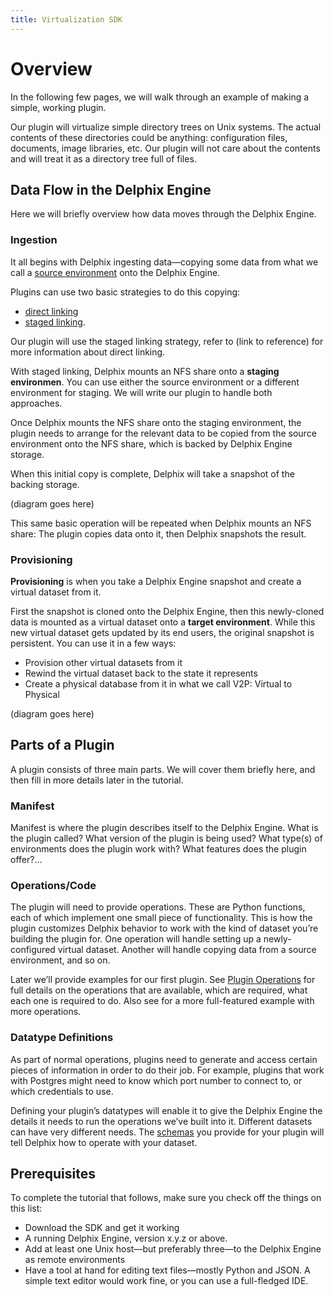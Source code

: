```yaml
---
title: Virtualization SDK
---
```



# Overview

In the following few pages, we will walk through an example of making a simple, working plugin.

Our plugin will virtualize simple directory trees on Unix systems. The actual contents of these directories could be anything: configuration files, documents, image libraries, etc. Our plugin will not care about the contents and will treat it as a directory tree full of files.

## Data Flow in the Delphix Engine
Here we will briefly overview how data moves through the Delphix Engine.

### Ingestion
It all begins with Delphix ingesting data—copying some data from what we call a [source environment](../References/Glossary.md#source-environment)  onto the Delphix Engine.

Plugins can use two basic strategies to do this copying:

 - [direct linking](../References/Glossary.md#direct-linking)
 - [staged linking](../References/Glossary.md#staged-linking).

Our plugin will use the staged linking strategy, refer to (link to reference) for more information about direct linking.

With staged linking, Delphix mounts an NFS share onto a **staging environmen**. You can use either the source environment or a different environment for staging. We will write our plugin to handle both approaches.

Once Delphix mounts the NFS share onto the staging environment, the plugin needs to arrange for the relevant data to be copied from the source environment onto the NFS share, which is backed by Delphix Engine storage.

When this initial copy is complete, Delphix will take a snapshot of the backing storage.

(diagram goes here)

This same basic operation will be repeated when Delphix mounts an NFS share: The plugin copies data onto it, then Delphix snapshots the result.

### Provisioning
**Provisioning** is when you take a Delphix Engine snapshot and create a virtual dataset from it.

First the snapshot is cloned onto the Delphix Engine, then this newly-cloned data is mounted as a virtual dataset onto a **target environment**. While this new virtual dataset gets updated by its end users, the original snapshot is persistent. You can use it in a few ways:

 - Provision other virtual datasets from it
 - Rewind the virtual dataset back to the state it represents
 - Create a physical database from it in what we call V2P: Virtual to Physical

(diagram goes here)

## Parts of a Plugin
A plugin consists of three main parts. We will cover them briefly here, and then fill in more details later in the tutorial.

### Manifest
Manifest is where the plugin describes itself to the Delphix Engine. What is the plugin called? What version of the plugin is being used? What type(s) of environments does the plugin work with? What features does the plugin offer?...

### Operations/Code
The plugin will need to provide operations. These are Python functions, each of which implement one small piece of functionality. This is how the plugin customizes Delphix behavior to work with the kind of dataset you’re building the plugin for. One operation will handle setting up a newly-configured virtual dataset. Another will handle copying data from a source environment, and so on.

Later we’ll provide examples for our first plugin. See [Plugin Operations](../References/Plugin_Operations.md) for full details on the operations that are available, which are required, what each one is required to do. Also see <link to advanced> for a more full-featured example with more operations.

### Datatype Definitions
As part of normal operations, plugins need to generate and access certain pieces of information in order to do their job. For example, plugins that work with Postgres might need to know which port number to connect to, or which credentials to use.

Defining your plugin’s datatypes will enable it to give the Delphix Engine the details it needs to run the operations we’ve built into it. Different datasets can have very different needs. The [schemas](../References/Schemas.md) you provide for your plugin will tell Delphix how to operate with your dataset.

## Prerequisites
To complete the tutorial that follows, make sure you check off the things on this list:

- Download the SDK and get it working
- A running Delphix Engine, version x.y.z or above.
- Add at least one Unix host—but preferably three—to the Delphix Engine as remote environments
- Have a tool at hand for editing text files—mostly Python and JSON. A simple text editor would work fine, or you can use a full-fledged IDE.
